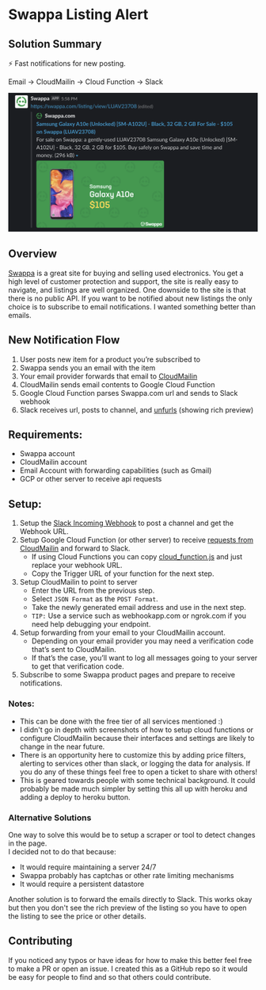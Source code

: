 # Swappa Listing Alert  

## Solution Summary  
⚡ Fast notifications for new posting.

Email → CloudMailin → Cloud Function → Slack

![Slack Screenshot](/screenshots/slack_screenshot.png "Screenshot of Notification in Slack")

## Overview
[Swappa](https://swappa.com) is a great site for buying and selling used electronics. You get a high level of customer protection and support, the site is really easy to navigate, and listings are well organized. One downside to the site is that there is no public API. If you want to be notified about new listings the only choice is to subscribe to email notifications. I wanted something better than emails. 

## New Notification Flow  
1. User posts new item for a product you’re subscribed to
2. Swappa sends you an email with the item
3. Your email provider forwards that email to [CloudMailin](http://cloudmailin.com)
4. CloudMailin sends email contents to Google Cloud Function
5. Google Cloud Function parses Swappa.com url and sends to Slack webhook
6. Slack receives url, posts to channel, and [unfurls](https://api.slack.com/docs/message-link-unfurling) (showing rich preview)

## Requirements:
* Swappa account
* CloudMailin account
* Email Account with forwarding capabilities (such as Gmail)
* GCP or other server to receive api requests

## Setup:
1. Setup the [Slack Incoming Webhook](https://slack.com/apps/A0F7XDUAZ-incoming-webhooks) to post a channel and get the Webhook URL.
2. Setup Google Cloud Function (or other server) to receive [requests from CloudMailin](https://docs.cloudmailin.com/http_post_formats/) and forward to Slack. 
    * If using Cloud Functions you can copy [cloud_function.js](cloud_function.js) and just replace your webhook URL.
    * Copy the Trigger URL of your function for the next step.
3. Setup CloudMailin to point to server
    * Enter the URL from the previous step.
    * Select `JSON Format` as the `POST Format`.
    * Take the newly generated email address and use in the next step.
    * `TIP:` Use a service such as webhookapp.com or ngrok.com if you need help debugging your endpoint.
4. Setup forwarding from your email to your CloudMailin account.
    * Depending on your email provider you may need a verification code that’s sent to CloudMailin.
    * If that’s the case, you’ll want to log all messages going to your server to get that verification code.
5. Subscribe to some Swappa product pages and prepare to receive notifications.

### Notes:  
* This can be done with the free tier of all services mentioned :)
* I didn't go in depth with screenshots of how to setup cloud functions or configure CloudMailin because their interfaces and settings are likely to change in the near future.
* There is an opportunity here to customize this by adding price filters, alerting to services other than slack, or logging the data for analysis. If you do any of these things feel free to open a ticket to share with others!
* This is geared towards people with some technical background. It could probably be made much simpler by setting this all up with heroku and adding a deploy to heroku button.


### Alternative Solutions
One way to solve this would be to setup a scraper or tool to detect changes in the page.  
I decided not to do that because:  
* It would require maintaining a server 24/7
* Swappa probably has captchas or other rate limiting mechanisms
* It would require a persistent datastore

Another solution is to forward the emails directly to Slack. This works okay but then you don't see the rich preview of the listing so you have to open the listing to see the price or other details. 

## Contributing
If you noticed any typos or have ideas for how to make this better feel free to make a PR or open an issue. I created this as a GitHub repo so it would be easy for people to find and so that others could contribute.